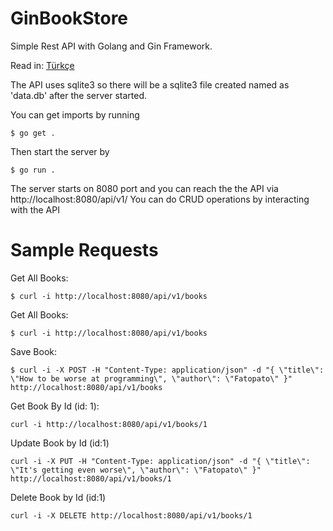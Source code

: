 # GinBookStore
Simple Rest API with Golang and Gin Framework.

Read in: [Türkçe](README.tr.md)

The API uses sqlite3 so there will be a sqlite3 file created named as 'data.db' after the server started.

You can get imports by running 
```
$ go get .
```
Then start the server by
```
$ go run .
```
The server starts on 8080 port and you can reach the the API via http://localhost:8080/api/v1/
You can do CRUD operations by interacting with the API

# Sample Requests

Get All Books:
```
$ curl -i http://localhost:8080/api/v1/books
```

Get All Books:
```
$ curl -i http://localhost:8080/api/v1/books
```

Save Book:
```
$ curl -i -X POST -H "Content-Type: application/json" -d "{ \"title\": \"How to be worse at programming\", \"author\": \"Fatopato\" }" http://localhost:8080/api/v1/books
```

Get Book By Id (id: 1):

```
curl -i http://localhost:8080/api/v1/books/1
```

Update Book by Id (id:1)

```
curl -i -X PUT -H "Content-Type: application/json" -d "{ \"title\": \"It's getting even worse\", \"author\": \"Fatopato\" }" http://localhost:8080/api/v1/books/1
```

Delete Book by Id (id:1)
```
curl -i -X DELETE http://localhost:8080/api/v1/books/1
```
